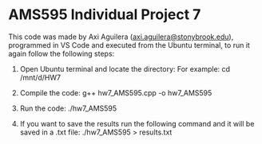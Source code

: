 # AMS595 Individual Project 7

This code was made by Axi Aguilera (axi.aguilera@stonybrook.edu), programmed in VS Code and executed from the Ubuntu terminal, to run it again follow the following steps:

1. Open Ubuntu terminal and locate the directory:
For example: cd /mnt/d/HW7

2. Compile the code: g++ hw7_AMS595.cpp -o hw7_AMS595

3. Run the code: ./hw7_AMS595

4. If you want to save the results run the following command and it will be saved in a .txt file: ./hw7_AMS595 > results.txt
